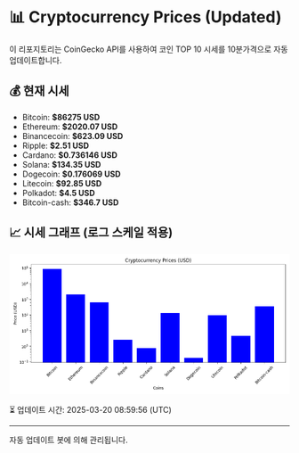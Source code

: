 
# 📊 Cryptocurrency Prices (Updated)

이 리포지토리는 CoinGecko API를 사용하여 코인 TOP 10 시세를 10분가격으로 자동 업데이트합니다.

## 💰 현재 시세
- Bitcoin: **$86275 USD**
- Ethereum: **$2020.07 USD**
- Binancecoin: **$623.09 USD**
- Ripple: **$2.51 USD**
- Cardano: **$0.736146 USD**
- Solana: **$134.35 USD**
- Dogecoin: **$0.176069 USD**
- Litecoin: **$92.85 USD**
- Polkadot: **$4.5 USD**
- Bitcoin-cash: **$346.7 USD**

## 📈 시세 그래프 (로그 스케일 적용)
![Crypto Prices](crypto_prices.png)

⏳ 업데이트 시간: 2025-03-20 08:59:56 (UTC)

---
자동 업데이트 봇에 의해 관리됩니다.

